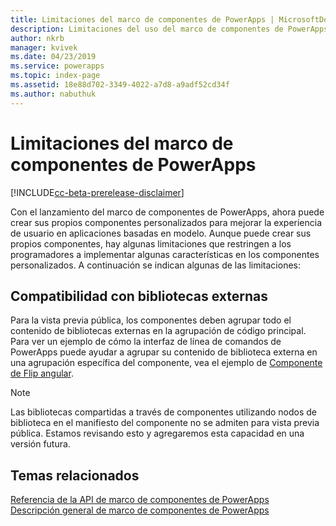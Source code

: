 ```yaml
---
title: Limitaciones del marco de componentes de PowerApps | MicrosoftDocs
description: Limitaciones del uso del marco de componentes de PowerApps
author: nkrb
manager: kvivek
ms.date: 04/23/2019
ms.service: powerapps
ms.topic: index-page
ms.assetid: 18e88d702-3349-4022-a7d8-a9adf52cd34f
ms.author: nabuthuk
---
```


# <a name="limitations-of-powerapps-component-framework"></a>Limitaciones del marco de componentes de PowerApps

[!INCLUDE[cc-beta-prerelease-disclaimer](../../includes/cc-beta-prerelease-disclaimer.md)]

Con el lanzamiento del marco de componentes de PowerApps, ahora puede crear sus propios componentes personalizados para mejorar la experiencia de usuario en aplicaciones basadas en modelo. Aunque puede crear sus propios componentes, hay algunas limitaciones que restringen a los programadores a implementar algunas características en los componentes personalizados. A continuación se indican algunas de las limitaciones:

## <a name="support-for-external-libraries"></a>Compatibilidad con bibliotecas externas

Para la vista previa pública, los componentes deben agrupar todo el contenido de bibliotecas externas en la agrupación de código principal. Para ver un ejemplo de cómo la interfaz de línea de comandos de PowerApps puede ayudar a agrupar su contenido de biblioteca externa en una agrupación específica del componente, vea el ejemplo de [Componente de Flip angular](sample-controls/angular-flip-control.md).

> [!NOTE]
> Las bibliotecas compartidas a través de componentes utilizando nodos de biblioteca en el manifiesto del componente no se admiten para vista previa pública. Estamos revisando esto y agregaremos esta capacidad en una versión futura.

## <a name="related-topics"></a>Temas relacionados

[Referencia de la API de marco de componentes de PowerApps](reference/index.md)<br/>
[Descripción general de marco de componentes de PowerApps](overview.md)
